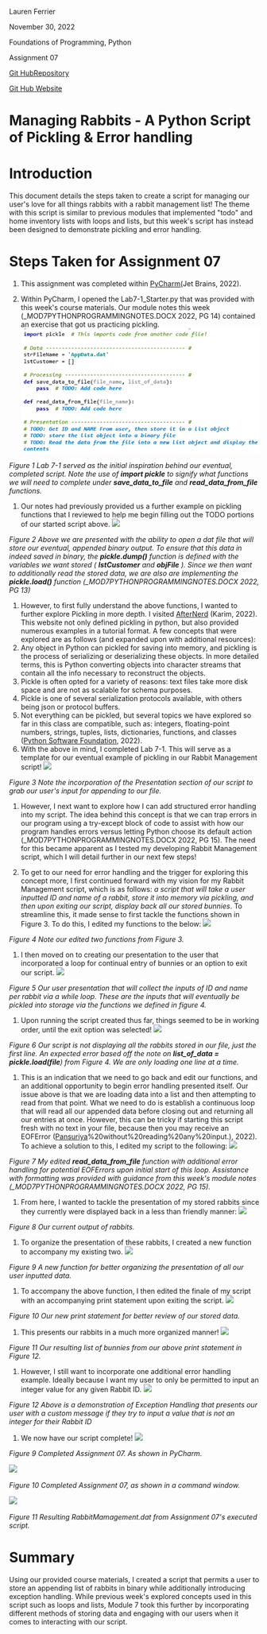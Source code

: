 Lauren Ferrier

November 30, 2022

Foundations of Programming, Python

Assignment 07

[Git Hub](https://github.com/laf2012/IntroToProg-Python-Mod06)[Repository](https://github.com/laf2012/ITFnd100-Mod07)

[Git Hub Website](https://laf2012.github.io/ITFnd100-Mod07/)

# Managing Rabbits - A Python Script of Pickling & Error handling

# Introduction

This document details the steps taken to create a script for managing our user's love for all things rabbits with a rabbit management list! The theme with this script is similar to previous modules that implemented "todo" and home inventory lists with loops and lists, but this week's script has instead been designed to demonstrate pickling and error handling.

# Steps Taken for Assignment 07

1. This assignment was completed within [PyChar](https://www.jetbrains.com/pycharm/download/#section=windows)[m](https://www.jetbrains.com/pycharm/download/#section=windows)[(](https://www.jetbrains.com/pycharm/download/#section=windows)Jet Brains, 2022).

1. Within PyCharm, I opened the Lab7-1\_Starter.py that was provided with this week's course materials. Our module notes this week (\_MOD7PYTHONPROGRAMMINGNOTES.DOCX 2022, PG 14) contained an exercise that got us practicing pickling.
 ![](Images/Picture1.png)

_Figure 1 Lab 7-1 served as the initial inspiration behind our eventual, completed script. Note the use of **import pickle** to signify what functions we will need to complete under **save\_data\_to\_file** and **read\_data\_from\_file** functions._

1. Our notes had previously provided us a further example on pickling functions that I reviewed to help me begin filling out the TODO portions of our started script above.
 ![](RackMultipart20221201-1-u2jf0j_html_7b2dddeb8249e20.png)

_Figure 2 Above we are presented with the ability to open a dat file that will store our eventual, appended binary output. To ensure that this data in indeed saved in binary, the **pickle.dump()** function is defined with the variables we want stored ( **lstCustomer** and **objFile** ). Since we then want to additionally read the stored data, we are also are implementing the **pickle.load()** function (\_MOD7PYTHONPROGRAMMINGNOTES.DOCX 2022, PG 13)_

1. However, to first fully understand the above functions, I wanted to further explore Pickling in more depth. I visited [AfterNerd](https://www.afternerd.com/blog/python-pickle/) (Karim, 2022). This website not only defined pickling in python, but also provided numerous examples in a tutorial format. A few concepts that were explored are as follows (and expanded upon with additional resources):
  1. Any object in Python can pickled for saving into memory, and pickling is the process of serializing or deserializing these objects. In more detailed terms, this is Python converting objects into character streams that contain all the info necessary to reconstruct the objects.
  2. Pickle is often opted for a variety of reasons: text files take more disk space and are not as scalable for schema purposes.
  3. Pickle is one of several serialization protocols available, with others being json or protocol buffers.
  4. Not everything can be pickled, but several topics we have explored so far in this class are compatible, such as: integers, floating-point numbers, strings, tuples, lists, dictionaries, functions, and classes ([Python Software Foundation](https://docs.python.org/3/library/pickle.html), 2022).
2. With the above in mind, I completed Lab 7-1. This will serve as a template for our eventual example of pickling in our Rabbit Management script!
 ![](RackMultipart20221201-1-u2jf0j_html_22305a99f15f1fe.png)

_Figure 3 Note the incorporation of the Presentation section of our script to grab our user's input for appending to our file._

1. However, I next want to explore how I can add structured error handling into my script. The idea behind this concept is that we can trap errors in our program using a try-except block of code to assist with how our program handles errors versus letting Python choose its default action (\_MOD7PYTHONPROGRAMMINGNOTES.DOCX 2022, PG 15). The need for this became apparent as I tested my developing Rabbit Management script, which I will detail further in our next few steps!


2. To get to our need for error handling and the trigger for exploring this concept more, I first continued forward with my vision for my Rabbit Management script, which is as follows: _a script that will take a user inputted ID and name of a rabbit, store it into memory via pickling, and then upon exiting our script, display back all our stored bunnies_. To streamline this, it made sense to first tackle the functions shown in Figure 3. To do this, I edited my functions to the below:
 ![](RackMultipart20221201-1-u2jf0j_html_9db7104408f82943.png)

_Figure 4 Note our edited two functions from Figure 3._

1. I then moved on to creating our presentation to the user that incorporated a loop for continual entry of bunnies or an option to exit our script.
 ![](RackMultipart20221201-1-u2jf0j_html_f4d08641039ab03d.png)

_Figure 5 Our user presentation that will collect the inputs of ID and name per rabbit via a while loop. These are the inputs that will eventually be pickled into storage via the functions we defined in figure 4._

1. Upon running the script created thus far, things seemed to be in working order, until the exit option was selected!
 ![](RackMultipart20221201-1-u2jf0j_html_3dc111773f91b8d4.png)

_Figure 6 Our script is not displaying all the rabbits stored in our file, just the first line. An expected error based off the note on **list\_of\_data = pickle.load(file**) from Figure 4. We are only loading one line at a time._

1. This is an indication that we need to go back and edit our functions, and an additional opportunity to begin error handling presented itself. Our issue above is that we are loading data into a list and then attempting to read from that point. What we need to do is establish a continuous loop that will read all our appended data before closing out and returning all our entries at once. However, this can be tricky if starting this script fresh with no text in your file, because then you may receive an EOFError ([Pansuriya](https://dev.to/rajpansuriya/eoferror-eof-when-reading-a-line-12fe#:~:text=In%20Python%2C%20an%20EOFError%20is,EOF)%20without%20reading%20any%20input.), 2022). To achieve a solution to this, I edited my script to the following:
 ![](RackMultipart20221201-1-u2jf0j_html_f840483401965c9d.png)

_Figure 7 My edited **read\_data\_from\_file** function with additional error handling for potential EOFErrors upon initial start of this loop. Assistance with formatting was provided with guidance from this week's module notes (\_MOD7PYTHONPROGRAMMINGNOTES.DOCX 2022, PG 15)._

1. From here, I wanted to tackle the presentation of my stored rabbits since they currently were displayed back in a less than friendly manner:
 ![](RackMultipart20221201-1-u2jf0j_html_45a0a79c9aafebef.png)

_Figure 8 Our current output of rabbits._

1. To organize the presentation of these rabbits, I created a new function to accompany my existing two.
 ![](RackMultipart20221201-1-u2jf0j_html_4ed39904d60f4486.png)

_Figure 9 A new function for better organizing the presentation of all our user inputted data._

1. To accompany the above function, I then edited the finale of my script with an accompanying print statement upon exiting the script.
 ![](RackMultipart20221201-1-u2jf0j_html_e3a3cfb69a412b33.png)

_Figure 10 Our new print statement for better review of our stored data._

1. This presents our rabbits in a much more organized manner!
 ![](RackMultipart20221201-1-u2jf0j_html_deabb760e3af83de.png)

_Figure 11 Our resulting list of bunnies from our above print statement in Figure 12._

1. However, I still want to incorporate one additional error handling example. Ideally because I want my user to only be permitted to input an integer value for any given Rabbit ID.
 ![](RackMultipart20221201-1-u2jf0j_html_6ac91cf3d123a52e.png)

_Figure 12 Above is a demonstration of Exception Handling that presents our user with a custom message if they try to input a value that is not an integer for their Rabbit ID_

1. We now have our script complete!
 ![](RackMultipart20221201-1-u2jf0j_html_63955f02ed9ec2af.png)

_Figure 9 Completed Assignment 07. As shown in PyCharm._

![](RackMultipart20221201-1-u2jf0j_html_4e2254e6986eb628.png)

_Figure 10 Completed Assignment 07, as shown in a command window._

![](RackMultipart20221201-1-u2jf0j_html_a75a8e4fbab98244.png)

_Figure 11 Resulting RabbitMamagement.dat from Assignment 07's executed script._

# Summary

Using our provided course materials, I created a script that permits a user to store an appending list of rabbits in binary while additionally introducing exception handling. While previous week's explored concepts used in this script such as loops and lists, Module 7 took this further by incorporating different methods of storing data and engaging with our users when it comes to interacting with our script.
